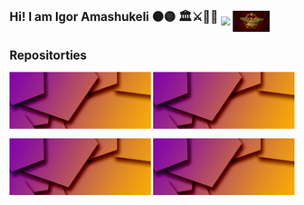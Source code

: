 ## Hi! I am Igor Amashukeli ⚫🟡   🏛️⚔️📜🏺 <img src="https://github.com/IgorAmashukeli/IgorAmashukeli/blob/main/ancap.gif" width="65" height="auto" align="middle"> <img src="https://github.com/IgorAmashukeli/IgorAmashukeli/blob/main/spqr.gif" width="65" height="auto" align="middle">

<!--
**IgorAmashukeli/IgorAmashukeli** is a ✨ _special_ ✨ repository because its `README.md` (this file) appears on your GitHub profile.

Here are some ideas to get you started:

- 🔭 I’m currently working on ...
- 🌱 I’m currently learning ...
- 👯 I’m looking to collaborate on ...
- 🤔 I’m looking for help with ...
- 💬 Ask me about ...
- 📫 How to reach me: ...
- 😄 Pronouns: ...
- ⚡ Fun fact: ...
-->

## Repositorties


<a href="https://github.com/IgorAmashukeli/SQL"><img src="https://github.com/IgorAmashukeli/IgorAmashukeli/blob/main/banner.png" alt="Repo 1" width="250" height="100"></a> <a href="https://github.com/IgorAmashukeli/SQL"><img src="https://github.com/IgorAmashukeli/IgorAmashukeli/blob/main/banner.png" alt="Repo 1" width="250" height="100"></a>

<a href="https://github.com/IgorAmashukeli/SQL"><img src="https://github.com/IgorAmashukeli/IgorAmashukeli/blob/main/banner.png" alt="Repo 1" width="250" height="100"></a> <a href="https://github.com/IgorAmashukeli/SQL"><img src="https://github.com/IgorAmashukeli/IgorAmashukeli/blob/main/banner.png" alt="Repo 1" width="250" height="100"></a>

